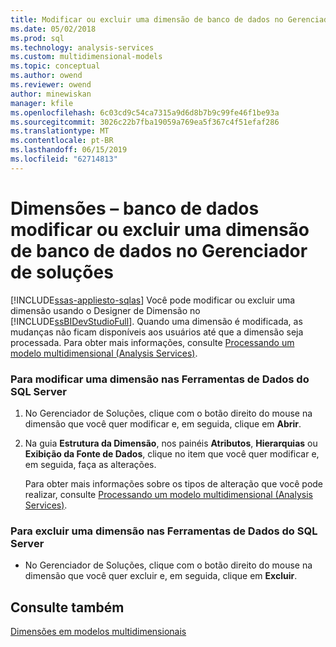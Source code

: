 ```yaml
---
title: Modificar ou excluir uma dimensão de banco de dados no Gerenciador de soluções | Microsoft Docs
ms.date: 05/02/2018
ms.prod: sql
ms.technology: analysis-services
ms.custom: multidimensional-models
ms.topic: conceptual
ms.author: owend
ms.reviewer: owend
author: minewiskan
manager: kfile
ms.openlocfilehash: 6c03cd9c54ca7315a9d6d8b7b9c99fe46f1be93a
ms.sourcegitcommit: 3026c22b7fba19059a769ea5f367c4f51efaf286
ms.translationtype: MT
ms.contentlocale: pt-BR
ms.lasthandoff: 06/15/2019
ms.locfileid: "62714813"
---
```

# <a name="database-dimensions---modify-or-delete-a-database-dimension-in-solution-explorer"></a>Dimensões – banco de dados modificar ou excluir uma dimensão de banco de dados no Gerenciador de soluções
[!INCLUDE[ssas-appliesto-sqlas](../../includes/ssas-appliesto-sqlas.md)]
  Você pode modificar ou excluir uma dimensão usando o Designer de Dimensão no [!INCLUDE[ssBIDevStudioFull](../../includes/ssbidevstudiofull-md.md)]. Quando uma dimensão é modificada, as mudanças não ficam disponíveis aos usuários até que a dimensão seja processada. Para obter mais informações, consulte [Processando um modelo multidimensional &#40;Analysis Services&#41;](../../analysis-services/multidimensional-models/processing-a-multidimensional-model-analysis-services.md).  
  
### <a name="to-modify-a-dimension-in-sql-server-data-tools"></a>Para modificar uma dimensão nas Ferramentas de Dados do SQL Server  
  
1.  No Gerenciador de Soluções, clique com o botão direito do mouse na dimensão que você quer modificar e, em seguida, clique em **Abrir**.  
  
2.  Na guia **Estrutura da Dimensão**, nos painéis **Atributos**, **Hierarquias** ou **Exibição da Fonte de Dados**, clique no item que você quer modificar e, em seguida, faça as alterações.  
  
     Para obter mais informações sobre os tipos de alteração que você pode realizar, consulte [Processando um modelo multidimensional &#40;Analysis Services&#41;](../../analysis-services/multidimensional-models/processing-a-multidimensional-model-analysis-services.md).  
  
### <a name="to-delete-a-dimension-in-sql-server-data-tools"></a>Para excluir uma dimensão nas Ferramentas de Dados do SQL Server  
  
-   No Gerenciador de Soluções, clique com o botão direito do mouse na dimensão que você quer excluir e, em seguida, clique em **Excluir**.  
  
## <a name="see-also"></a>Consulte também  
 [Dimensões em modelos multidimensionais](../../analysis-services/multidimensional-models/dimensions-in-multidimensional-models.md)  
  
  
